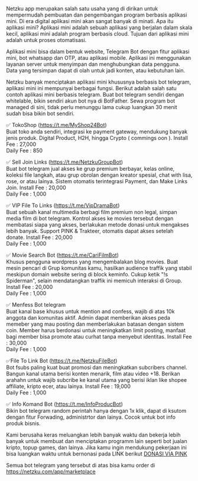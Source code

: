 Netzku app merupakan salah satu usaha yang di dirikan untuk mempermudah pembuatan dan pengembangan program berbasis aplikasi mini. Di era digital aplikasi mini akan sangat banyak di minati.
Apa itu aplikasi mini? Aplikasi mini adalah sebuah aplikasi yang berjalan dalam skala kecil, aplikasi mini adalah program berbasis cloud. Tujuan dari aplikasi mini adalah untuk proses otomatisasi.

Aplikasi mini bisa dalam bentuk website, Telegram Bot dengan fitur aplikasi mini, bot whatsapp dan OTP, atau aplikasi mobile. Aplikasi ini menggunakan layanan server untuk menyimpan dan menghubungkan data pengguna. 
Data yang tersimpan dapat di olah untuk jadi konten, atau kebutuhan lain.

Netzku banyak menciptakan aplikasi mini khususnya berbasis bot telegram, aplikasi mini ini mempunyai berbagai fungsi. Berikut adalah salah satu contoh aplikasi mini berbasis telegram.
Buat bot telegram sendiri dengan whitelable, bikin sendiri akun bot nya di BotFather. Sewa program bot managed di sini, tidak perlu menunggu lama cukup luangkan 30 menit sudah bisa bikin bot sendiri.

✅ TokoShop (https://t.me/MyShop24Bot) \
Buat toko anda sendiri, integrasi ke payment gateway, mendukung banyak jenis produk. Digital Product, H2H, hingga Crypto ( commings oon ).
Install Fee : 27,000 \
Daily Fee   : 850

✅ Sell Join Links  (https://t.me/NetzkuGroupBot) \
Buat bot telegram jual akses ke grup premium berbayar, kelas online, koleksi file langkah, atau grup obrolan dengan kreator spesial, chat with lisa, rose, or atau lainya. Sistem otomatis terintegrasi Payment, dan Make Links Join.
Install Fee : 20,000\
Daily Fee   : 1,000

✅ VIP File To Links (https://t.me/VipDramaBot) \
Buat sebuah kanal multimedia berbagi film premium non legal, simpan media film di bot telegram. Kontrol akses ke movies tersebut dengan membatasi siapa yang akses, berlakukan metode donasi untuk mengakses lebih banyak. Support PINK & Trakteer, otomatis dapat akses setelah donate. 
Install Fee : 20,000 \
Daily Fee  : 1,000

✅ Movie Search Bot  (https://t.me/CariFilmBot) \
Khusus pengguna wordpress yang mengembalakan blog movies. Buat mesin pencari di Grup komunitas kamu, hasilkan audience traffik yang stabil meskipun domain website sering di block keminfo. Cukup ketik "!s Spiderman", selain mendatangkan traffik ini memicuh interaksi di Group.
Install Fee : 20,000 \
Daily Fee  : 1,000

✅ Menfess Bot telegram \
Buat kanal base khusus untuk mention and confess, wajib di atas 10k anggota dan komunitas aktif. Admin dapat memberikan akses peda memeber yang mau posting dan memberlakukan batasan dengan sistem coin. Member harus berdonasi untuk meningkatkan limit posting, manfaat bagi member bisa promote atau curhat tanpa menyebut identitas.
Install Fee : 30,000\
Daily Fee   : 1,000

✅File To Link Bot (https://t.me/NetzkuFileBot) \
Bot fsubs paling kuat buat promosi dan meningkatkan subcribers channel. Bangun kanal utama berisi konten menarik, film atau video +18. Berikan arahahn untuk wajib subcribe ke kanal utama yang berisi iklan like shopee affiliate, kripto ecer, atau lainya. 
Install Fee : 19,000 \
Daily Fee   :  1,000

✅ Info Komand Bot  (https://t.me/InfoProducBot) \
Bikin bot telegram random perintah hanya dengan 1x klik, dapat di ksutom dengan fitur Forwading, administrtor dan lainya. Cocok untuk bot info produk bisnis.

Kami berusaha keras meluangkan lebih banyak waktu dan bekerja lebih banyak untuk membuat dan menciptakan programm lain seperti bot jualan kripto, topup games, dan lainya. Jika kamu ingin mendukung pekerjaan ini bisa luangkan waktu 
untuk bernonasi pada LINK berikut [DONASI VIA PINK](https://pink.my.id/netzku)

Semua bot telegram yang tersebut di atas bisa kamu order di https://netzku.com/app/marketplace
